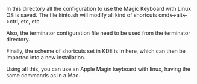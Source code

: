 In this directory all the configuration to use the Magic Keyboard with Linux OS is saved.
The file kinto.sh will modify all kind of shortcuts cmd<->alt<->ctrl, etc, etc

Also, the terminator configuration file need to be used from the terminator directory.

Finally, the scheme of shortcuts set in KDE is in here, which can then be imported into a new installation.


Using all this, you can use an Apple Magin keyboard with linux, having the same commands as in a Mac.



